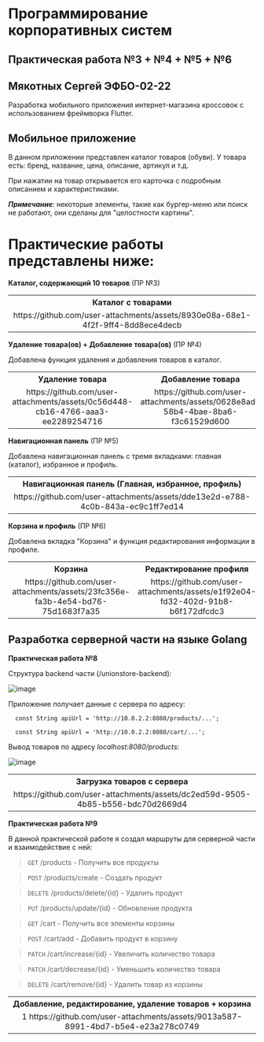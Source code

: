 # Программирование корпоративных систем 
## Практическая работа №3 + №4 + №5 + №6
## Мякотных Сергей ЭФБО-02-22

Разработка мобильного приложения интернет-магазина кроссовок с использованием фреймворка Flutter.

## Мобильное приложение

В данном приложении представлен каталог товаров (обуви). У товара есть: бренд, название, цена, описание, артикул и т.д.

При нажатии на товар открывается его карточка с подробным описанием и характеристиками.

***Примечание***: некоторые элементы, такие как бургер-меню или поиск не работают, они сделаны для "целостности картины".

# Практические работы представлены ниже:

**Каталог, содержающий 10 товаров** (ПР №3)

<table>
  <tr>
    <th style="text-align: center;">Каталог с товарами</th>
  </tr>
  <tr>
    <td style="text-align: center;">
      https://github.com/user-attachments/assets/8930e08a-68e1-4f2f-9ff4-8dd8ece4decb
    </td>
  </tr>
</table>




**Удаление товара(ов) + Добавление товара(ов)** (ПР №4)

Добавлена функция удаления и добавления товаров в каталог.

<table align="center">
  <tr>
    <th style="text-align: center;">Удаление товара</th>
    <th style="text-align: center;">Добавление товара</th>
  </tr>
  <tr>
    <td style="text-align: center;">
        https://github.com/user-attachments/assets/0c56d448-cb16-4766-aaa3-ee2289254716
    </td>
    <td style="text-align: center;">
     https://github.com/user-attachments/assets/0628e8ad-58b4-4bae-8ba6-f3c61529d600
    </td>
  </tr>
</table>

**Навигационная панель** (ПР №5)

Добавлена навигационная панель с тремя вкладками: главная (каталог), избранное и профиль.

<table>
  <tr>
    <th style="text-align: center;">Навигационная панель (Главная, избранное, профиль)</th>
  </tr>
  <tr>
    <td style="text-align: center;">
        https://github.com/user-attachments/assets/dde13e2d-e788-4c0b-843a-ec9c1ff7ed14
    </td>
  </tr>
</table>

**Корзина и профиль** (ПР №6)

Добавлена вкладка "Корзина" и функция редактирования информации в профиле.

<table>
  <tr>
    <th style="text-align: center;">Корзина</th>
     <th style="text-align: center;">Редактирование профиля</th>
  </tr>
  <tr>
    <td style="text-align: center;">
      https://github.com/user-attachments/assets/23fc356e-fa3b-4e54-bd76-75d1683f7a35
    </td>
    <td style="text-align: center;">
      https://github.com/user-attachments/assets/e1f92e04-fd32-402d-91b8-b6f172dfcdc3
    </td>
  </tr>
</table>

## Разработка серверной части на языке Golang
**Практическая работа №8**

Структура backend части (/unionstore-backend):

![image](https://github.com/user-attachments/assets/39bf3df6-5969-412c-a741-8f93905da936)

Приложение получает данные с сервера по адресу:

```
  const String apiUrl = 'http://10.0.2.2:8080/products/...';

  const String apiUrl = 'http://10.0.2.2:8080/cart/...';
```

Вывод товаров по адресу *localhost:8080/products*:

![image](https://github.com/user-attachments/assets/0555512a-063a-41f3-925f-6e74fd0700f1)

<table>
  <tr>
    <th style="text-align: center;">Загрузка товаров с сервера</th>
  </tr>
  <tr>
    <td style="text-align: center;">
      https://github.com/user-attachments/assets/dc2ed59d-9505-4b85-b556-bdc70d2669d4
    </td>
  </tr>
</table>

**Практическая работа №9**

В данной практической работе я создал маршруты для серверной части и взаимодействие с ней:

> ```GET``` /products - Получить все продукты

> ```POST``` /products/create - Создать продукт

> ```DELETE``` /products/delete/{id} - Удалить продукт

> ```PUT``` /products/update/{id} - Обновление продукта

> ```GET``` /cart - Получить все элементы корзины

> ```POST``` /cart/add - Добавить продукт в корзину

> ```PATCH``` /cart/increase/{id} - Увеличить количество товара

> ```PATCH``` /cart/decrease/{id} - Уменьшить количество товара

> ```DELETE``` /cart/remove/{id} - Удалить товар из корзины

<table>
  <tr>
    <th style="text-align: center;">Добавление, редактирование, удаление товаров + корзина</th>
  </tr>
  <tr>
    <td style="text-align: center;">
  1    https://github.com/user-attachments/assets/9013a587-8991-4bd7-b5e4-e23a278c0749
    </td>
  </tr>
</table>

